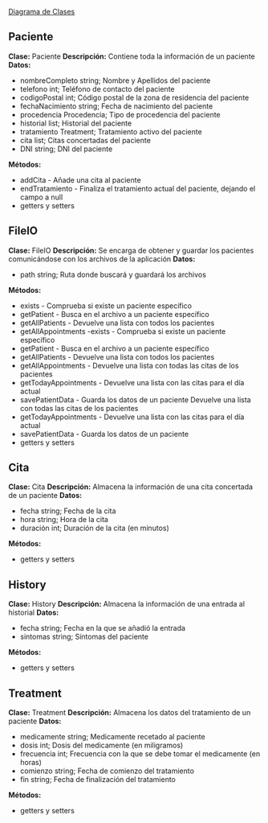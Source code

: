 [Diagrama de Clases](ClassDiagram.jpg)

## Paciente
**Clase:** Paciente
**Descripción:** Contiene toda la información de un paciente
**Datos:**

 * nombreCompleto string; Nombre y Apellidos del paciente
 * telefono int; Teléfono de contacto del paciente
 * codigoPostal int; Código postal de la zona de residencia del paciente
 * fechaNacimiento string; Fecha de nacimiento del paciente
 * procedencia Procedencia; Tipo de procedencia del paciente
 * historial list<History>; Historial del paciente
 * tratamiento Treatment; Tratamiento activo del paciente
 * cita list<Cita>; Citas concertadas del paciente
 * DNI string; DNI del paciente

**Métodos:**

 * addCita - Añade una cita al paciente
 * endTratamiento - Finaliza el tratamiento actual del paciente, dejando el campo a null
 * getters y setters


## FileIO
**Clase:** FileIO
**Descripción:** Se encarga de obtener y guardar los pacientes comunicándose con los archivos de la aplicación 
**Datos:**

 * path string; Ruta donde buscará y guardará los archivos

**Métodos:**

 * exists - Comprueba si existe un paciente específico
 * getPatient - Busca en el archivo a un paciente específico
 * getAllPatients - Devuelve una lista con todos los pacientes
 * getAllAppointments -exists - Comprueba si existe un paciente específico
 * getPatient - Busca en el archivo a un paciente específico
 * getAllPatients - Devuelve una lista con todos los pacientes
 * getAllAppointments - Devuelve una lista con todas las citas de los pacientes
 * getTodayAppointments - Devuelve una lista con las citas para el día actual
 * savePatientData - Guarda los datos de un paciente Devuelve una lista con todas las citas de los pacientes
 * getTodayAppointments - Devuelve una lista con las citas para el día actual
 * savePatientData - Guarda los datos de un paciente
 * getters y setters


## Cita
**Clase:** Cita
**Descripción:** Almacena la información de una cita concertada de un paciente
**Datos:**

 * fecha string; Fecha de la cita
 * hora string; Hora de la cita
 * duración int; Duración de la cita (en minutos)

**Métodos:**

 * getters y setters

## History
**Clase:** History
**Descripción:** Almacena la información de una entrada al historial
**Datos:**

 * fecha string; Fecha en la que se añadió la entrada
 * sintomas string; Síntomas del paciente

**Métodos:**

 * getters y setters

## Treatment
**Clase:** Treatment
**Descripción:** Almacena los datos del tratamiento de un paciente
**Datos:**

 * medicamente string; Medicamente recetado al paciente
 * dosis int; Dosis del medicamente (en miligramos)
 * frecuencia int; Frecuencia con la que se debe tomar el medicamente (en horas)
 * comienzo string; Fecha de comienzo del tratamiento
 * fin string; Fecha de finalización del tratamiento

**Métodos:**

 * getters y setters
